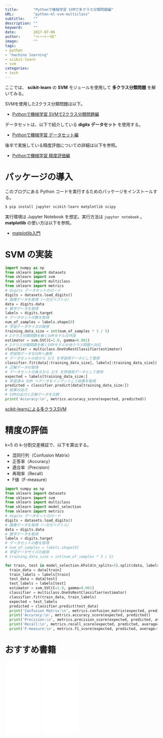 ```yaml
---
title:       "Pythonで機械学習 SVMで多クラス分類問題編"
URL:         "python-ml-svm-multiclass"
subtitle:    ""
description: ""
keyword:     ""
date:        2017-07-06
author:      "ぺーぺーSE"
image:       ""
tags:
- python
- "machine learning"
- scikit-learn
- svm
categories:
- tech
---
```


ここでは、 **scikit-learn** の **SVM** モジュールを使用して **多クラス分類問題** を解いてみる。

<!--more-->

SVMを使用した2クラス分類問題は以下。

- [Pythonで機械学習 SVMで2クラス分類問題編](https://blog.pepese.com/python-ml-dl-svm-2class/)

データセットは、以下で紹介している **digits データセット** を使用する。

- [Pythonで機械学習 データセット編](https://blog.pepese.com/python-ml-dl-datasets/)

後半で実施している精度評価についての詳細は以下を参照。

- [Pythonで機械学習 精度評価編](https://blog.pepese.com/python-ml-dl-metrics-scores/)

# パッケージの導入

このブログにある Python コードを実行するためのパッケージをインストールする。

```sh
$ pip install jupyter scikit-learn matplotlib scipy
```

実行環境は Jupyter Notebook を想定。実行方法は `jupyter notebook` 。  
**matplotlib** の使い方は以下を参照。

- [matplotlib入門](http://blog.pepese.com/python-matplotlib-basics)

# SVM の実装

```python
import numpy as np
from sklearn import datasets
from sklearn import svm
from sklearn import multiclass
from sklearn import metrics
# digits データセットのロード
digits = datasets.load_digits()
# 画像データを取得（一次元ベクトル）
data = digits.data
# 数字データを取得
labels = digits.target
# データセットの数を取得
num_of_samples = labels.shape[0]
# 学習データサイズの取得
training_data_size = int(num_of_samples * 3 / 5)
# 2クラス分類問題を解くSVMモデルの作成
estimator = svm.SVC(C=1.0, gamma=0.001)
# 2クラス分類問題を解くSVMモデルを他クラス問題へ対応
classifier = multiclass.OneVsRestClassifier(estimator)
# 学習用データをSVMへ適用
# データセットの前から 3/5 を学習用データとして使用
classifier.fit(data[:training_data_size], labels[:training_data_size])
# 正解データの取得
# データセットの後ろから 2/5 を評価用データとして使用
expected = labels[training_data_size:]
# 学習済み SVM へデータをインプットして結果を取得
predicted = classifier.predict(data[training_data_size:])
# 結果の出力
# SVMの出力と正解データを比較
print('Accuracy:\n', metrics.accuracy_score(expected, predicted))
```

[scikit-learnによる多クラスSVM](http://qiita.com/sotetsuk/items/3a5718bb1f945a383ceb)

# 精度の評価

k=5 の k-分割交差検証で、以下を算出する。

- 混同行列（Confusion Matrix）
- 正答率（Accuracy）
- 適合率（Precision）
- 再現率（Recall）
- F値（F-measure）

```python
import numpy as np
from sklearn import datasets
from sklearn import svm
from sklearn import multiclass
from sklearn import model_selection
from sklearn import metrics
# digits データセットのロード
digits = datasets.load_digits()
# 画像データを取得（一次元ベクトル）
data = digits.data
# 数字データを取得
labels = digits.target
# データセットの数を取得
# num_of_samples = labels.shape[0]
# 学習データサイズの取得
# training_data_size = int(num_of_samples * 3 / 5)

for train, test in model_selection.KFold(n_splits=5).split(data, labels):
  train_data = data[train]
  train_labels = labels[train]
  test_data = data[test]
  test_labels = labels[test]
  estimator = svm.SVC(C=1.0, gamma=0.001)
  classifier = multiclass.OneVsRestClassifier(estimator)
  classifier.fit(train_data, train_labels)
  expected = test_labels
  predicted = classifier.predict(test_data)
  print('Confusion Matrix:\n', metrics.confusion_matrix(expected, predicted))
  print('Accuracy:\n', metrics.accuracy_score(expected, predicted))
  print('Precision:\n', metrics.precision_score(expected, predicted, average="macro"))
  print('Recall:\n', metrics.recall_score(expected, predicted, average="macro"))
  print('F-measure:\n', metrics.f1_score(expected, predicted, average="macro"), '\n')
```

# おすすめ書籍

<!-- amazon affiliate kindle python --->
<iframe sandbox="allow-popups allow-scripts allow-modals allow-forms allow-same-origin" style="width:120px;height:240px;" marginwidth="0" marginheight="0" scrolling="no" frameborder="0" src="//rcm-fe.amazon-adsystem.com/e/cm?lt1=_blank&bc1=000000&IS2=1&bg1=FFFFFF&fc1=000000&lc1=0000FF&t=tanakakns-22&language=ja_JP&o=9&p=8&l=as4&m=amazon&f=ifr&ref=as_ss_li_til&asins=479738946X&linkId=6a85a5dd8a1e65d5de970b2542faceb0"></iframe>

<!-- amazon affiliate book scikit-learn --->
<iframe sandbox="allow-popups allow-scripts allow-modals allow-forms allow-same-origin" style="width:120px;height:240px;" marginwidth="0" marginheight="0" scrolling="no" frameborder="0" src="//rcm-fe.amazon-adsystem.com/e/cm?lt1=_blank&bc1=000000&IS2=1&bg1=FFFFFF&fc1=000000&lc1=0000FF&t=tanakakns-22&language=ja_JP&o=9&p=8&l=as4&m=amazon&f=ifr&ref=as_ss_li_til&asins=4873117984&linkId=587c0f7956fc7ccb395c17fc18b32e7c"></iframe>